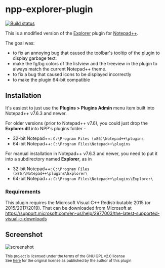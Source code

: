# npp-explorer-plugin
[![Build status](https://ci.appveyor.com/api/projects/status/0wi7na0rng1k3df3?svg=true)](https://ci.appveyor.com/project/oviradoi/npp-explorer-plugin)

This is a modified version of the [Explorer] plugin for [Notepad++].

The goal was:
- to fix an annoying bug that caused the toolbar's tooltip of the plugin to display garbage text.
- make the fg/bg colors of the listview and the treeview in the plugin to always match the current Notepad++ theme.
- to fix a bug that caused icons to be displayed incorrectly
- to make the plugin 64-bit compatible

## Installation

It's easiest to just use the **Plugins > Plugins Admin** menu item built into Notepad++ v7.6.3 and newer.

For older versions (prior to Notepad++ v7.6), you could just drop the **Explorer.dll** into NPP's plugins folder -

* 32-bit Notepad++: `C:\Program Files (x86)\Notepad++\plugins`
* 64-bit Notepad++: `C:\Program Files\Notepad++\plugins`

For manual installation in Notepad++ v7.6.3 and newer, you need to put it into a subdirectory named **Explorer**, as in

* 32-bit Notepad++: `C:\Program Files (x86)\Notepad++\plugins\Explorer\`
* 64-bit Notepad++: `C:\Program Files\Notepad++\plugins\Explorer\`

### Requirements

This plugin requires the Microsoft Visual C++ Redistributable 2015 (or 2015/2017/2019).  That can be downloaded from Microsoft at https://support.microsoft.com/en-us/help/2977003/the-latest-supported-visual-c-downloads

## Screenshot
![screenshot]

<sub>This project is licensed under the terms of the GNU GPL v2.0 license<br/>
See [here][original] for the original license as published by the author of this plugin</sub>

[Explorer]: http://sourceforge.net/projects/npp-plugins/files/Explorer/
[Notepad++]: http://notepad-plus-plus.org/
[screenshot]: https://raw.githubusercontent.com/oviradoi/npp-explorer-plugin/master/images/screenshot.png "Screenshot"
[original]: https://github.com/oviradoi/npp-explorer-plugin/tree/master/Explorer

